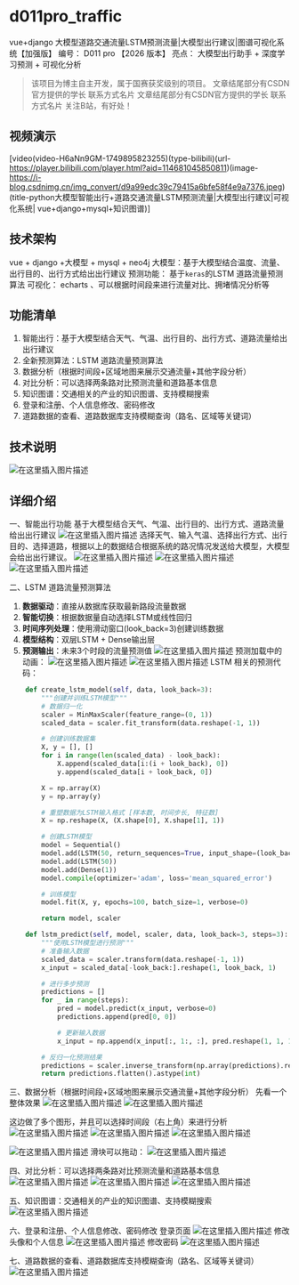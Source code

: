 # d011pro_traffic
vue+django 大模型道路交通流量LSTM预测流量|大模型出行建议|图谱可视化系统【加强版】
编号： D011 pro  【2026 版本】
亮点： 大模型出行助手 + 深度学习预测 + 可视化分析

> 该项目为博主自主开发，属于国赛获奖级别的项目。
> 文章结尾部分有CSDN官方提供的学长 联系方式名片
文章结尾部分有CSDN官方提供的学长 联系方式名片
关注B站，有好处！
>

## 视频演示

[video(video-H6aNn9GM-1749895823255)(type-bilibili)(url-https://player.bilibili.com/player.html?aid=114681045850811)(image-https://i-blog.csdnimg.cn/img_convert/d9a99edc39c79415a6bfe58f4e9a7376.jpeg)(title-python大模型智能出行+道路交通流量LSTM预测流量|大模型出行建议|可视化系统| vue+django+mysql+知识图谱)]

## 技术架构
vue + django +大模型 + mysql + neo4j
大模型：基于大模型结合温度、流量、出行目的、出行方式给出出行建议
预测功能： 基于`keras`的LSTM 道路流量预测算法 
可视化： echarts 、可以根据时间段来进行流量对比、拥堵情况分析等

## 功能清单
1. 智能出行：基于大模型结合天气、气温、出行目的、出行方式、道路流量给出出行建议
2. 全新预测算法：LSTM 道路流量预测算法
3. 数据分析（根据时间段+区域地图来展示交通流量+其他字段分析）
4. 对比分析：可以选择两条路对比预测流量和道路基本信息
5. 知识图谱：交通相关的产业的知识图谱、支持模糊搜索
6. 登录和注册、个人信息修改、密码修改
7. 道路数据的查看、道路数据库支持模糊查询（路名、区域等关键词）
## 技术说明
![在这里插入图片描述](1-技术说明.png)

## 详细介绍
一、智能出行功能
基于大模型结合天气、气温、出行目的、出行方式、道路流量给出出行建议
![在这里插入图片描述](2-出行建议.png)
选择天气、输入气温、选择出行方式、出行目的、选择道路，根据以上的数据结合根据系统的路况情况发送给大模型，大模型会给出出行建议。
![在这里插入图片描述](3-智能出行.png)
![在这里插入图片描述](4-智能出行.png)
![在这里插入图片描述](5-智能出行.png)


二、LSTM 道路流量预测算法
1. **数据驱动**：直接从数据库获取最新路段流量数据
2. **智能切换**：根据数据量自动选择LSTM或线性回归
3. **时间序列处理**：使用滑动窗口(look_back=3)创建训练数据
4. **模型结构**：双层LSTM + Dense输出层
5. **预测输出**：未来3个时段的流量预测值
![在这里插入图片描述](6-交通流量预测亳州.png)
预测加载中的动画：
![在这里插入图片描述](7-流量预测.png)
![在这里插入图片描述](8-流量预测.png)
LSTM 相关的预测代码：
```python
    def create_lstm_model(self, data, look_back=3):
        """创建并训练LSTM模型"""
        # 数据归一化
        scaler = MinMaxScaler(feature_range=(0, 1))
        scaled_data = scaler.fit_transform(data.reshape(-1, 1))

        # 创建训练数据集
        X, y = [], []
        for i in range(len(scaled_data) - look_back):
            X.append(scaled_data[i:(i + look_back), 0])
            y.append(scaled_data[i + look_back, 0])

        X = np.array(X)
        y = np.array(y)

        # 重塑数据为LSTM输入格式 [样本数, 时间步长, 特征数]
        X = np.reshape(X, (X.shape[0], X.shape[1], 1))

        # 创建LSTM模型
        model = Sequential()
        model.add(LSTM(50, return_sequences=True, input_shape=(look_back, 1)))
        model.add(LSTM(50))
        model.add(Dense(1))
        model.compile(optimizer='adam', loss='mean_squared_error')

        # 训练模型
        model.fit(X, y, epochs=100, batch_size=1, verbose=0)

        return model, scaler

    def lstm_predict(self, model, scaler, data, look_back=3, steps=3):
        """使用LSTM模型进行预测"""
        # 准备输入数据
        scaled_data = scaler.transform(data.reshape(-1, 1))
        x_input = scaled_data[-look_back:].reshape(1, look_back, 1)

        # 进行多步预测
        predictions = []
        for _ in range(steps):
            pred = model.predict(x_input, verbose=0)
            predictions.append(pred[0, 0])

            # 更新输入数据
            x_input = np.append(x_input[:, 1:, :], pred.reshape(1, 1, 1), axis=1)

        # 反归一化预测结果
        predictions = scaler.inverse_transform(np.array(predictions).reshape(-1, 1))
        return predictions.flatten().astype(int)
```

三、数据分析（根据时间段+区域地图来展示交通流量+其他字段分析）
先看一个整体效果
![在这里插入图片描述](9-数据分析.png)
![在这里插入图片描述](10-数据分析.png)

这边做了多个图形，并且可以选择时间段（右上角）来进行分析
![在这里插入图片描述](11-地图分析.png)
![在这里插入图片描述](12-地图分析.png)
![在这里插入图片描述](13-选择时间段.png)

![在这里插入图片描述](14-拥堵排名.png)
滑块可以拖动：
![在这里插入图片描述](15-拥堵排名.png)

四、对比分析：可以选择两条路对比预测流量和道路基本信息
![在这里插入图片描述](16-对比分析.png)
![在这里插入图片描述](17-对比分析.png)
![在这里插入图片描述](18-LSTM预测.png)

五、知识图谱：交通相关的产业的知识图谱、支持模糊搜索
![在这里插入图片描述](19-图谱预测.png)

六、登录和注册、个人信息修改、密码修改
登录页面
![在这里插入图片描述](20-登录.png)
修改头像和个人信息
![在这里插入图片描述](21-修改头像.png)
修改密码
![在这里插入图片描述](22-修改密码.png)

七、道路数据的查看、道路数据库支持模糊查询（路名、区域等关键词）
![在这里插入图片描述](https://i-blog.csdnimg.cn/direct/e966c4d21cd843b2b37e9caa3986bd18.png)

